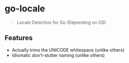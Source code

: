 go-locale
==========
> Locale Detection for Go (Depending on OS)

Features
--------

* Actually trims the UNICODE whitespace (unlike others)
* Idiomatic don't-stutter naming (unlike others)


